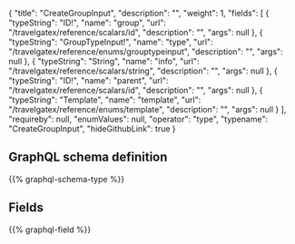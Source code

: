 {
  "title": "CreateGroupInput",
  "description": "",
  "weight": 1,
  "fields": [
    {
      "typeString": "ID!",
      "name": "group",
      "url": "/travelgatex/reference/scalars/id",
      "description": "",
      "args": null
    },
    {
      "typeString": "GroupTypeInput!",
      "name": "type",
      "url": "/travelgatex/reference/enums/grouptypeinput",
      "description": "",
      "args": null
    },
    {
      "typeString": "String",
      "name": "info",
      "url": "/travelgatex/reference/scalars/string",
      "description": "",
      "args": null
    },
    {
      "typeString": "ID!",
      "name": "parent",
      "url": "/travelgatex/reference/scalars/id",
      "description": "",
      "args": null
    },
    {
      "typeString": "Template",
      "name": "template",
      "url": "/travelgatex/reference/enums/template",
      "description": "",
      "args": null
    }
  ],
  "requireby": null,
  "enumValues": null,
  "operator": "type",
  "typename": "CreateGroupInput",
  "hideGithubLink": true
}
## GraphQL schema definition

{{% graphql-schema-type %}}

## Fields

{{% graphql-field %}}
